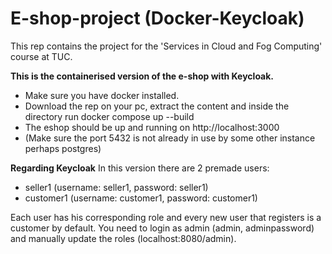 # E-shop-project (Docker-Keycloak)
This rep contains the project for the 'Services in Cloud and Fog Computing' course at TUC.

**This is the containerised version of the e-shop with Keycloak.**
- Make sure you have docker installed.
- Download the rep on your pc, extract the content and inside the directory run docker compose up --build
- The eshop should be up and running on http://localhost:3000
- (Make sure the port 5432 is not already in use by some other instance perhaps postgres)

**Regarding Keycloak**
In this version there are 2 premade users:
- seller1  (username: seller1, password: seller1)
- customer1 (username: customer1, password: customer1)

Each user has his corresponding role and every new user that registers is
a customer by default. You need to login as admin (admin, adminpassword) 
and manually update the roles (localhost:8080/admin). 

